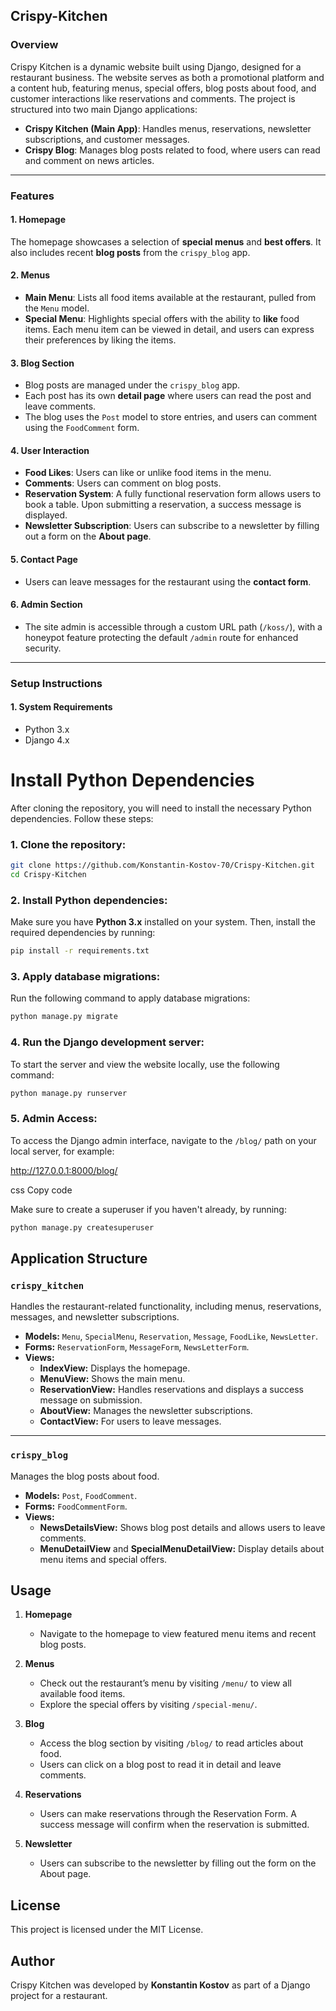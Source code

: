 ## Crispy-Kitchen

### Overview
Crispy Kitchen is a dynamic website built using Django, designed for a restaurant business. The website serves as both a promotional platform and a content hub, featuring menus, special offers, blog posts about food, and customer interactions like reservations and comments. The project is structured into two main Django applications:

- **Crispy Kitchen (Main App)**: Handles menus, reservations, newsletter subscriptions, and customer messages.
- **Crispy Blog**: Manages blog posts related to food, where users can read and comment on news articles.

---

### Features

#### 1. Homepage
The homepage showcases a selection of **special menus** and **best offers**. It also includes recent **blog posts** from the `crispy_blog` app.

#### 2. Menus
- **Main Menu**: Lists all food items available at the restaurant, pulled from the `Menu` model.
- **Special Menu**: Highlights special offers with the ability to **like** food items. Each menu item can be viewed in detail, and users can express their preferences by liking the items.

#### 3. Blog Section
- Blog posts are managed under the `crispy_blog` app.
- Each post has its own **detail page** where users can read the post and leave comments.
- The blog uses the `Post` model to store entries, and users can comment using the `FoodComment` form.

#### 4. User Interaction
- **Food Likes**: Users can like or unlike food items in the menu.
- **Comments**: Users can comment on blog posts.
- **Reservation System**: A fully functional reservation form allows users to book a table. Upon submitting a reservation, a success message is displayed.
- **Newsletter Subscription**: Users can subscribe to a newsletter by filling out a form on the **About page**.

#### 5. Contact Page
- Users can leave messages for the restaurant using the **contact form**.

#### 6. Admin Section
- The site admin is accessible through a custom URL path (`/koss/`), with a honeypot feature protecting the default `/admin` route for enhanced security.

---

### Setup Instructions

#### 1. System Requirements
- Python 3.x
- Django 4.x

# Install Python Dependencies

After cloning the repository, you will need to install the necessary Python dependencies. Follow these steps:

### 1. Clone the repository:

```bash
git clone https://github.com/Konstantin-Kostov-70/Crispy-Kitchen.git
cd Crispy-Kitchen
```
### 2. Install Python dependencies:

Make sure you have **Python 3.x** installed on your system. Then, install the required dependencies by running:

```bash
pip install -r requirements.txt
```
### 3. Apply database migrations:

Run the following command to apply database migrations:

```bash
python manage.py migrate
```
### 4. Run the Django development server:

To start the server and view the website locally, use the following command:

```bash
python manage.py runserver
```

### 5. Admin Access:

To access the Django admin interface, navigate to the `/blog/` path on your local server, for example:

http://127.0.0.1:8000/blog/

css
Copy code

Make sure to create a superuser if you haven't already, by running:

```bash
python manage.py createsuperuser
```
## Application Structure

### `crispy_kitchen`

Handles the restaurant-related functionality, including menus, reservations, messages, and newsletter subscriptions.

- **Models:** `Menu`, `SpecialMenu`, `Reservation`, `Message`, `FoodLike`, `NewsLetter`.
- **Forms:** `ReservationForm`, `MessageForm`, `NewsLetterForm`.
- **Views:**
  - **IndexView:** Displays the homepage.
  - **MenuView:** Shows the main menu.
  - **ReservationView:** Handles reservations and displays a success message on submission.
  - **AboutView:** Manages the newsletter subscriptions.
  - **ContactView:** For users to leave messages.

---

### `crispy_blog`

Manages the blog posts about food.

- **Models:** `Post`, `FoodComment`.
- **Forms:** `FoodCommentForm`.
- **Views:**
  - **NewsDetailsView:** Shows blog post details and allows users to leave comments.
  - **MenuDetailView** and **SpecialMenuDetailView:** Display details about menu items and special offers.

## Usage

1. **Homepage**
   - Navigate to the homepage to view featured menu items and recent blog posts.

2. **Menus**
   - Check out the restaurant’s menu by visiting `/menu/` to view all available food items.
   - Explore the special offers by visiting `/special-menu/`.

3. **Blog**
   - Access the blog section by visiting `/blog/` to read articles about food.
   - Users can click on a blog post to read it in detail and leave comments.

4. **Reservations**
   - Users can make reservations through the Reservation Form. A success message will confirm when the reservation is submitted.

5. **Newsletter**
   - Users can subscribe to the newsletter by filling out the form on the About page.

## License
This project is licensed under the MIT License.

## Author
Crispy Kitchen was developed by **Konstantin Kostov** as part of a Django project for a restaurant.


